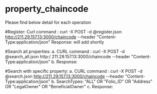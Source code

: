 # property_chaincode
Please find below detail for each operation

#Register:
	Curl command : curl -X POST -d @register.json http://211.29.157.13:3000/chaincode --header "Content-Type:application/json"
	Response: will add shortly

#Search all properties:
  a. CURL command : curl -X POST -d @search_all.json http:/ 211.29.157.13:3000/chaincode --header "Content-Type:application/json"
  b. Response:

#Search with specific property:
  a. CURL command : curl -X POST -d @search.json http://211.29.157.13:3000/chaincode --header "Content-Type:application/json"
  b. SearchTypes:  “ALL" OR "Folio_ID" OR "Address" OR "LegalOwner" OR "BeneficialOwner"
  c. Response:

